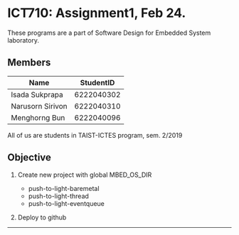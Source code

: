 
# ICT710: Assignment1, Feb 24.

These programs are a part of Software Design for Embedded System laboratory.

## Members

| Name | StudentID |
|--|--|
| Isada Sukprapa| 6222040302 |
| Narusorn Sirivon  | 6222040310 |
| Menghorng Bun | 6222040096 |

All of us are students in TAIST-ICTES program, sem. 2/2019

## Objective

1. Create new project with global MBED_OS_DIR
	- push-to-light-baremetal
	- push-to-light-thread
	- push-to-light-eventqueue

2. Deploy to github

---
